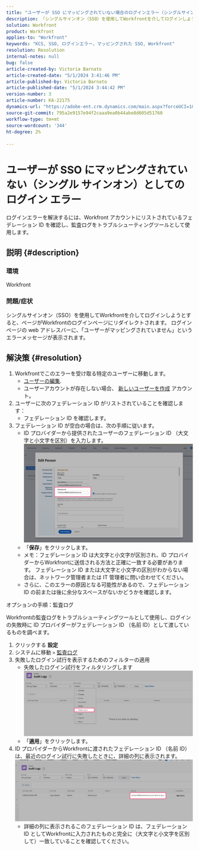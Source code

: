 ```yaml
---
title: "ユーザーが SSO にマッピングされていない場合のログインエラー（シングルサインオン）"
description: 「シングルサインオン（SSO）を使用してWorkfrontを介してログインしようとすると、「ユーザーがマッピングされていません」というエラーが発生する問題を解決する方法を説明します。」
solution: Workfront
product: Workfront
applies-to: "Workfront"
keywords: "KCS, SSO, ログインエラー，マッピングされた SSO, Workfront"
resolution: Resolution
internal-notes: null
bug: false
article-created-by: Victoria Barnato
article-created-date: "5/1/2024 3:41:46 PM"
article-published-by: Victoria Barnato
article-published-date: "5/1/2024 3:44:42 PM"
version-number: 3
article-number: KA-22175
dynamics-url: "https://adobe-ent.crm.dynamics.com/main.aspx?forceUCI=1&pagetype=entityrecord&etn=knowledgearticle&id=822fef4e-d107-ef11-9f89-000d3a372703"
source-git-commit: 795a2e9157e94f2caaa9ea0b44abe8d605d51760
workflow-type: tm+mt
source-wordcount: '344'
ht-degree: 2%

---
```


# ユーザーが SSO にマッピングされていない（シングル サインオン）としてのログイン エラー


ログインエラーを解決するには、Workfront アカウントにリストされているフェデレーション ID を確認し、監査ログをトラブルシューティングツールとして使用します。

## 説明 {#description}


### 環境

Workfront

### 問題/症状

シングルサインオン（SSO）を使用してWorkfrontを介してログインしようとすると、ページがWorkfrontのログインページにリダイレクトされます。 ログインページの web アドレスバーに、「ユーザーがマッピングされていません」というエラーメッセージが表示されます。


## 解決策 {#resolution}


1. Workfrontでこのエラーを受け取る特定のユーザーに移動します。
   - [ユーザーの編集](https://experienceleague.adobe.com/docs/workfront/using/administration-and-setup/add-users/create-manage-users/edit-a-users-profile.html?lang=en).
   - ユーザーアカウントが存在しない場合、 [新しいユーザーを作成](https://experienceleague.adobe.com/docs/workfront/using/administration-and-setup/add-users/create-manage-users/add-users.html?lang=en) アカウント。
2. ユーザーに次のフェデレーション ID がリストされていることを確認します：
   - フェデレーション ID を確認します。
3. フェデレーション ID が空白の場合は、次の手順に従います。
   - ID プロバイダーから提供されたユーザーのフェデレーション ID （大文字と小文字を区別）を入力します。![](assets/60d91e83-e81c-ee11-8f6e-6045bd006268.png)
   - 「<b>保存</b>」をクリックします。
   - メモ：フェデレーション ID は大文字と小文字が区別され、ID プロバイダーからWorkfrontに送信される方法と正確に一致する必要があります。 フェデレーション ID または大文字と小文字の区別がわからない場合は、ネットワーク管理者または IT 管理者に問い合わせてください。
   - さらに、このエラーの原因となる可能性があるので、フェデレーション ID の前または後に余分なスペースがないかどうかを確認します。




オプションの手順：監査ログ

Workfrontの監査ログをトラブルシューティングツールとして使用し、ログインの失敗時に ID プロバイダーがフェデレーション ID （名前 ID）として渡しているものを調べます。

1. クリックする <b>設定</b>
2. システムに移動 `>`  [監査ログ](https://experienceleague.adobe.com/docs/workfront/using/administration-and-setup/add-users/create-manage-users/audit-logs.html?lang=en)
3. 失敗したログイン試行を表示するためのフィルターの適用
   - 失敗したログイン試行をフィルタリングします ![](assets/536bf45b-e81c-ee11-8f6e-6045bd006268.png)
   - 「<b>適用</b>」をクリックします。
4. ID プロバイダーからWorkfrontに渡されたフェデレーション ID （名前 ID）は、最近のログイン試行に失敗したときに、詳細の列に表示されます。![](assets/d6dec0af-e81c-ee11-8f6e-6045bd006268.png)
   - 詳細の列に表示されるこのフェデレーション ID は、フェデレーション ID としてWorkfrontに入力されたものと完全に（大文字と小文字を区別して）一致していることを確認してください。
